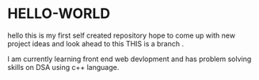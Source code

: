 # HELLO-WORLD
hello this is my first self created repository hope to come up with new project ideas and look ahead to this
THIS is a branch .

I am currently learning front end web devlopment and has problem solving skills on DSA using c++ language.
